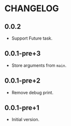 # CHANGELOG

## 0.0.2

- Support Future task.

## 0.0.1-pre+3

- Store arguments from `main`.

## 0.0.1-pre+2

- Remove debug print.

## 0.0.1-pre+1

- Initial version.
